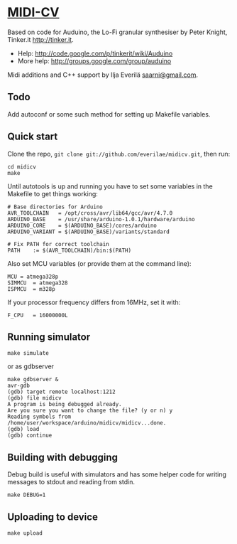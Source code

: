 [MIDI-CV](http://github.com/everilae/midicv/)
===================================================

Based on code for Auduino, the Lo-Fi granular synthesiser by Peter Knight, Tinker.it http://tinker.it.

* Help: http://code.google.com/p/tinkerit/wiki/Auduino
* More help: http://groups.google.com/group/auduino

Midi additions and C++ support by Ilja Everilä <saarni@gmail.com>.

Todo
----

Add autoconf or some such method for setting up Makefile variables.

Quick start
-----------

Clone the repo, `git clone git://github.com/everilae/midicv.git`, then run:

```
cd midicv
make
```

Until autotools is up and running you have to set some variables in the Makefile to get things working:

```
# Base directories for Arduino
AVR_TOOLCHAIN	= /opt/cross/avr/lib64/gcc/avr/4.7.0
ARDUINO_BASE	= /usr/share/arduino-1.0.1/hardware/arduino
ARDUINO_CORE	= $(ARDUINO_BASE)/cores/arduino
ARDUINO_VARIANT	= $(ARDUINO_BASE)/variants/standard

# Fix PATH for correct toolchain
PATH	:= $(AVR_TOOLCHAIN)/bin:$(PATH)
```

Also set MCU variables (or provide them at the command line):

```
MCU	= atmega328p
SIMMCU	= atmega328
ISPMCU	= m328p
```

If your processor frequency differs from 16MHz, set it with:

```
F_CPU	= 16000000L
```

Running simulator
-----------------

```
make simulate
```

or as gdbserver

```
make gdbserver &
avr-gdb
(gdb) target remote localhost:1212
(gdb) file midicv
A program is being debugged already.
Are you sure you want to change the file? (y or n) y
Reading symbols from /home/user/workspace/arduino/midicv/midicv...done.
(gdb) load
(gdb) continue
```

Building with debugging
-----------------------

Debug build is useful with simulators and has some helper code for writing messages to stdout and reading from stdin.

```
make DEBUG=1
```

Uploading to device
-------------------

```
make upload
```
